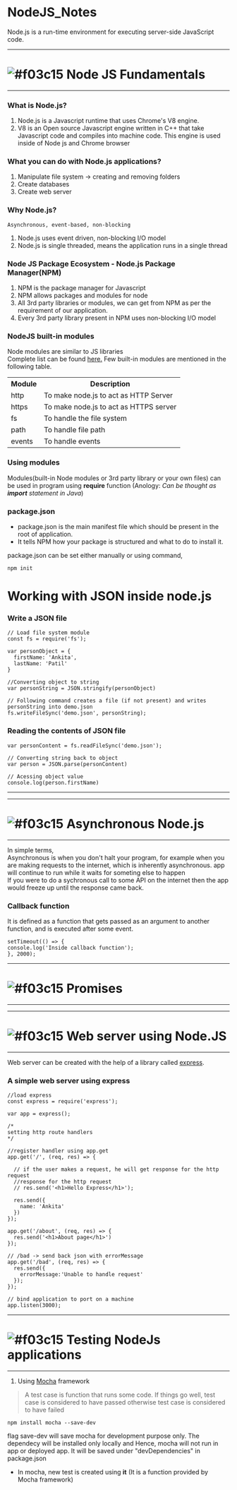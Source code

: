# NodeJS_Notes
 Node.js is a run-time environment for executing server-side JavaScript code.

<hr>

# ![#f03c15](https://placehold.it/15/f03c15/000000?text=+) Node JS Fundamentals

<hr>

### What is Node.js?
<ol>
  <li>Node.js is a Javascript runtime that uses Chrome's V8 engine.</li>
  <li>V8 is an Open source Javascript engine written in C++ that take Javascript code and compiles into machine code. This engine is used inside of Node js and Chrome browser</li>
</ol>

### What you can do with Node.js applications?
<ol>
<li>Manipulate file system -> creating and removing folders</li>
<li>Create databases</li>
<li>Create web server</li>
</ol>

### Why Node.js? 
```
Asynchronous, event-based, non-blocking
```
<ol>
  <li>Node.js uses event driven, non-blocking I/O model</li>
  <li>Node.js is single threaded, means the application runs in a single thread</li>
</ol>
 
### Node JS Package Ecosystem - Node.js Package Manager(NPM)
<ol>
<li>NPM is the package manager for Javascript</li>
<li>NPM allows packages and modules for node</li>
<li>All 3rd party libraries or modules, we can get from NPM as per the requirement of our application. </li>
<li>Every 3rd party library present in NPM uses non-blocking I/O model</li>
</ol>

### NodeJS built-in modules 

Node modules are similar to JS libraries <br>
Complete list can be found <a href="https://nodejs.org/api/"> here.</a>
Few built-in modules are mentioned in the following table.<br>

<table>
<th>Module</th>
<th>Description</th>
  <tr>
  <td>http</td>
  <td>To make node.js to act as HTTP Server</td>
  </tr>
  <tr>
  <td>https</td>
  <td>To make node.js to act as HTTPS server</td>
  </tr>
  <tr>
  <td>fs</td>
  <td>To handle the file system</td>
  </tr>
  <tr>
  <td>path</td>
  <td>To handle file path</td>
  </tr>
  <tr>
  <td>events</td>
  <td>To handle events</td>
  </tr>
  
</table>

### Using modules

<p>Modules(built-in Node modules or 3rd party library or your own files) can be used in program using <b>require</b> function (Anology:<i> Can be thought as <b>import</b> statement in Java</i>)</p>


### package.json
<ul>
<li>package.json is the main manifest file which should be present in the root of application.</li>
<li>It tells NPM how your package is structured and what to do to install it.</li>
</ul> 
<p>package.json can be set either manually or using command,</p>

```
npm init
```


# Working with JSON inside node.js

### Write a JSON file

```
// Load file system module
const fs = require('fs');

var personObject = {
  firstName: 'Ankita',
  lastName: 'Patil'
}

//Converting object to string
var personString = JSON.stringify(personObject)

// Following command creates a file (if not present) and writes personString into demo.json
fs.writeFileSync('demo.json', personString);

```

### Reading the contents of JSON file

```
var personContent = fs.readFileSync('demo.json');

// Converting string back to object
var person = JSON.parse(personContent)

// Acessing object value
console.log(person.firstName)
```

<hr>

<hr>

# ![#f03c15](https://placehold.it/15/f03c15/000000?text=+) Asynchronous Node.js

<hr>
In simple terms, <br>
Asynchronous is when you don't halt your program, for example when you are making requests to the internet, which is inherently asynchronous. app will continue to run while it waits for someting else to happen <br>If you were to do a sychronous call to some API on the internet then the app would freeze up until the response came back.

### Callback function

It is defined as a function that gets passed as an argument to another function, and is executed after some event.

```
setTimeout(() => {
console.log('Inside callback function');
}, 2000);
```
<hr>

# ![#f03c15](https://placehold.it/15/f03c15/000000?text=+) Promises

<hr>

<hr>

# ![#f03c15](https://placehold.it/15/f03c15/000000?text=+) Web server using Node.JS

<hr>

Web server can be created with the help of a library called <a href="http://expressjs.com/">express</a>.


### A simple web server using express

```
//load express
const express = require('express');

var app = express();

/*
setting http route handlers
*/

//register handler using app.get
app.get('/', (req, res) => {

  // if the user makes a request, he will get response for the http request
  //response for the http request
  // res.send('<h1>Hello Express</h1>');

  res.send({
    name: 'Ankita'
  })
});

app.get('/about', (req, res) => {
  res.send('<h1>About page</h1>')
});

// /bad -> send back json with errorMessage
app.get('/bad', (req, res) => {
  res.send({
    errorMessage:'Unable to handle request'
  });
});

// bind application to port on a machine
app.listen(3000);
```

<hr>

# ![#f03c15](https://placehold.it/15/f03c15/000000?text=+) Testing NodeJs applications

<hr>

1. Using <a href="https://mochajs.org/">Mocha</a> framework

<blockquote>A test case is function that runs some code. If things go well, test case is considered to have passed otherwise test case is considered to have failed</blockquote>

```
npm install mocha --save-dev
```

flag save-dev will save mocha for development purpose only. The dependecy will be installed only locally and Hence, mocha will not run in  app or deployed app. It will be saved under "devDependencies" in package.json
<br>
<ul>
 <li>In mocha, new test is created using <b>it</b> (It is a function provided by Mocha framework)</li>
</ul>

